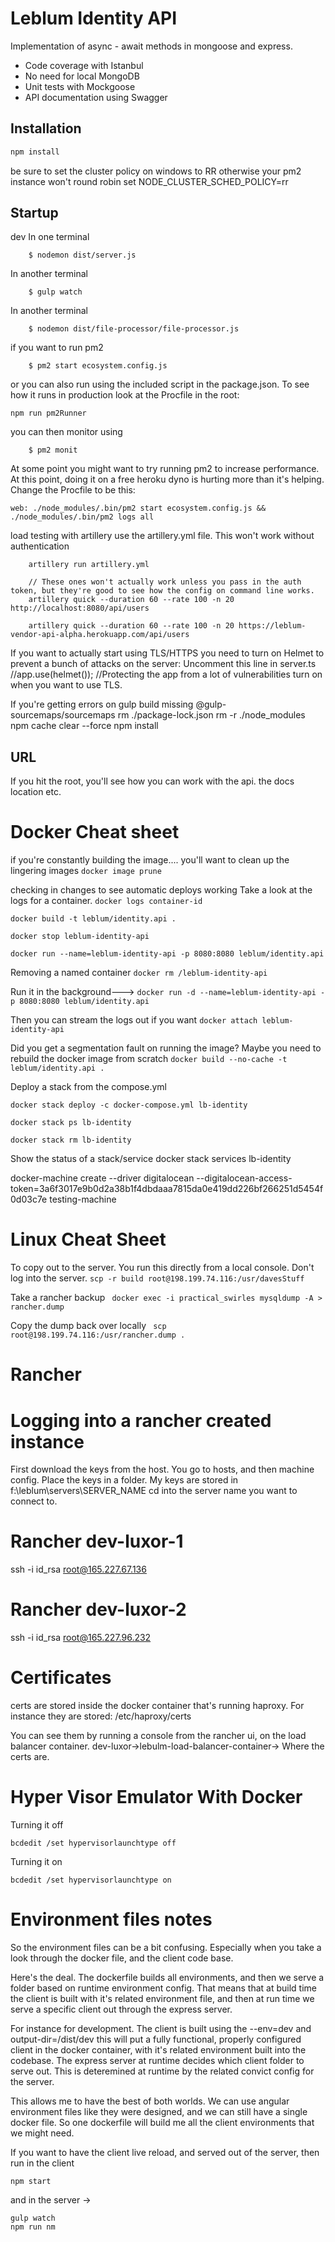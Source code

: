 # Leblum Identity API 
 
Implementation of async - await methods in mongoose and express.

- Code coverage with Istanbul
- No need for local MongoDB
- Unit tests with Mockgoose
- API documentation using Swagger

## Installation

```bash
npm install
```
be sure to set the cluster policy on windows to RR otherwise your pm2 instance won't round robin
set NODE_CLUSTER_SCHED_POLICY=rr

## Startup

dev
In one terminal  
```
    $ nodemon dist/server.js
```
In another terminal
```
    $ gulp watch
```
In another terminal
```
    $ nodemon dist/file-processor/file-processor.js
```

if you want to run pm2

```
    $ pm2 start ecosystem.config.js
```
or you can also run using the included script in the package.json.  To see how it runs in production look at the Procfile in the root:
```
npm run pm2Runner
```
you can then monitor using 
```
    $ pm2 monit
```

At some point you might want to try running pm2 to increase performance.  At this point, doing it on a free heroku dyno is hurting more than it's helping.
Change the Procfile to be this:
```
web: ./node_modules/.bin/pm2 start ecosystem.config.js && ./node_modules/.bin/pm2 logs all
```

load testing with artillery use the artillery.yml file.  This won't work without authentication
```
    artillery run artillery.yml 

    // These ones won't actually work unless you pass in the auth token, but they're good to see how the config on command line works.
    artillery quick --duration 60 --rate 100 -n 20 http://localhost:8080/api/users

    artillery quick --duration 60 --rate 100 -n 20 https://leblum-vendor-api-alpha.herokuapp.com/api/users
```

If you want to actually start using TLS/HTTPS you need to turn on Helmet to prevent a bunch of attacks on the server:
Uncomment this line in server.ts
//app.use(helmet()); //Protecting the app from a lot of vulnerabilities turn on when you want to use TLS.

If you're getting errors on gulp build missing @gulp-sourcemaps/sourcemaps
rm ./package-lock.json
rm -r ./node_modules
npm cache clear --force
npm install

## URL

If you hit the root, you'll see how you can work with the api.  the docs location etc.

# Docker Cheat sheet

if you're constantly building the image.... you'll want to clean up the lingering images
```docker image prune```

checking in changes to see automatic deploys working 
Take a look at the logs for a container.
```docker logs container-id```

 ```docker build -t leblum/identity.api .```

 ```docker stop leblum-identity-api```

```docker run --name=leblum-identity-api -p 8080:8080 leblum/identity.api```

Removing a named container
```docker rm /leblum-identity-api```

Run it in the background--->
```docker run -d --name=leblum-identity-api -p 8080:8080 leblum/identity.api ```

Then you can stream the logs out if you want
```docker attach leblum-identity-api```

Did you get a segmentation fault on running the image?  Maybe you need to rebuild the docker image from scratch
```docker build --no-cache -t leblum/identity.api .```

 Deploy a stack from the compose.yml
 ```
docker stack deploy -c docker-compose.yml lb-identity

 docker stack ps lb-identity

 docker stack rm lb-identity

 ```

Show the status of a stack/service
 docker stack services lb-identity


 docker-machine create --driver digitalocean --digitalocean-access-token=3a6f3017e9b0d2a38b1f4dbdaaa7815da0e419dd226bf266251d5454f0d03c7e testing-machine

 # Linux Cheat Sheet 

 To copy out to the server.  You run this directly from a local console.  Don't log into the server. 
 ```scp -r build root@198.199.74.116:/usr/davesStuff```

Take a rancher backup
``` docker exec -i practical_swirles mysqldump -A > rancher.dump```

Copy the dump back over locally
``` scp root@198.199.74.116:/usr/rancher.dump .```

# Rancher


 # Logging into a rancher created instance
First download the keys from the host.  You go to hosts, and then machine config.
Place the keys in a folder.
My keys are stored in f:\leblum\servers\SERVER_NAME
cd into the server name you want to connect to.

# Rancher dev-luxor-1
ssh -i id_rsa root@165.227.67.136 

# Rancher dev-luxor-2
ssh -i id_rsa root@165.227.96.232

# Certificates
certs are stored inside the docker container that's running haproxy.  For instance they are stored:
/etc/haproxy/certs

You can see them by running a console from the rancher ui, on the load balancer container.
dev-luxor->lebulm-load-balancer-container-> Where the certs are.

# Hyper Visor Emulator With Docker 

Turning it off
```
bcdedit /set hypervisorlaunchtype off
```

Turning it on

```
bcdedit /set hypervisorlaunchtype on
```

# Environment files notes

So the environment files can be a bit confusing.  Especially when you take a look through the docker file, and the client code base.

Here's the deal.  The dockerfile builds all environments, and then we serve a folder based on runtime environment config.  That means that
at build time the client is built with it's related environment file, and then at run time we serve a specific client out through the express server.

For instance for development.  The client is built using the --env=dev and output-dir=/dist/dev this will put a fully functional, properly configured client in the docker container, with it's related environment built into the codebase.  The express server at runtime decides which client folder to serve out.  This is deteremined at runtime by the related convict config for the server. 

This allows me to have the best of both worlds.  We can use angular environment files like they were designed, and we can still have a single docker file.  So one dockerfile will build me all the client environments that we might need. 

If you want to have the client live reload, and served out of the server, then run in the client
```
npm start
```

and in the server ->
```
gulp watch
npm run nm
```
